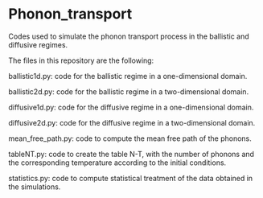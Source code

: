 # Phonon_transport
Codes used to simulate the phonon transport process in the ballistic and diffusive regimes.

The files in this repository are the following:

ballistic1d.py: code for the ballistic regime in a one-dimensional domain.

ballistic2d.py: code for the ballistic regime in a two-dimensional domain.

diffusive1d.py: code for the diffusive regime in a one-dimensional domain.

diffusive2d.py: code for the diffusive regime in a two-dimensional domain.

mean_free_path.py: code to compute the mean free path of the phonons.

tableNT.py: code to create the table N-T, with the number of phonons and the corresponding temperature according to the initial conditions.

statistics.py: code to compute statistical treatment of the data obtained in the simulations. 
